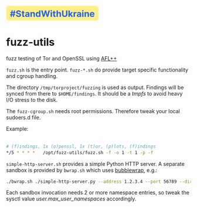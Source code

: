 [![StandWithUkraine](https://raw.githubusercontent.com/vshymanskyy/StandWithUkraine/main/badges/StandWithUkraine.svg)](https://github.com/vshymanskyy/StandWithUkraine/blob/main/docs/README.md)

# fuzz-utils

fuzz testing of Tor and OpenSSL using [AFL++](https://github.com/AFLplusplus/AFLplusplus/)

`fuzz.sh` is the entry point.
`fuzz-*.sh` do provide target specific functionality and cgroup handling.

The directory `/tmp/torproject/fuzzing` is used as output.
Findings will be synced from there to `$HOME/findings`.
It should be a _tmpfs_ to avoid heavy I/O stress to the disk.

The `fuzz-cgroup.sh` needs root permissions.
Therefore tweak your local sudoers.d file.

Example:

```bash

# (f)indings, 1x (o)penssl, 1x (t)or, (p)lots, (f)indings
*/5 * * * *   /opt/fuzz-utils/fuzz.sh -f -o 1 -t 1 -p -f
```

`simple-http-server.sh` provides a simple Python HTTP server.
A separate sandbox is provided by `bwrap.sh` which uses [bubblewrap](https://github.com/containers/bubblewrap/), e.g.:

```bash
./bwrap.sh ./simple-http-server.py --address 1.2.3.4 --port 56789 --directory /tmp/www
```

Each sandbox invocation needs 2 or more namespace entries, so tweak the sysctl value _user.max_user_namespaces_ accordingly.
